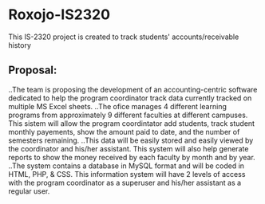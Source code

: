 # Roxojo-IS2320
This IS-2320 project is created to track students' accounts/receivable history
## Proposal:
..The team is proposing the development of an accounting-centric software dedicated to help the program coordinator track data currently tracked on multiple MS Excel sheets.
..The ofice manages 4 different learning programs from approximately 9 different faculties at different campuses. This sistem will allow the program coordintator add students, track student monthly payements, show the amount paid to date, and the number of semesters remaining. 
..This data will be easily stored and easily viewed by the coordinator and his/her assistant. This system will also help generate reports to show the money received by each faculty by month and by year.  
..The system contains a database in MySQL format and will be coded in HTML, PHP, & CSS. This information system will have 2 levels of access with the program coordinator as a superuser and his/her assistant as a regular user.
